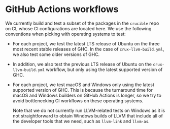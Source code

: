 # GitHub Actions workflows

We currently build and test a subset of the packages in the `crucible` repo
on CI, whose CI configurations are located here. We use the following
conventions when picking with operating systems to test:

* For each project, we test the latest LTS release of Ubuntu on the three most
  recent stable releases of GHC. In the case of `crux-llvm-build.yml`, we also
  test some older versions of GHC.
* In addition, we also test the previous LTS release of Ubuntu on the
  `crux-llvm-build.yml` workflow, but only using the latest supported version
  of GHC.
* For each project, we test macOS and Windows only using the latest
  supported version of GHC. This is because the turnaround time for macOS and
  Windows builders on GitHub Actions is longer, so we try to avoid
  bottlenecking CI workflows on these operating systems.

  Note that we do not currently run LLVM-related tests on Windows as it is not
  straightforward to obtain Windows builds of LLVM that include all of the
  developer tools that we need, such as `llvm-link` and `llvm-as`.
